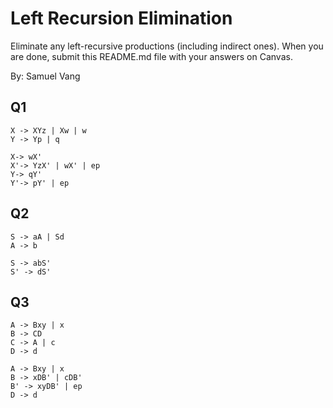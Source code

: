 # Left Recursion Elimination

Eliminate any left-recursive productions (including indirect ones). When you are done, submit this README.md file with your answers on Canvas. 

By: Samuel Vang
## Q1

```
X -> XYz | Xw | w
Y -> Yp | q
```
```
X-> wX'
X'-> YzX' | wX' | ep
Y-> qY'
Y'-> pY' | ep
```

## Q2

```
S -> aA | Sd
A -> b
```
```
S -> abS'
S' -> dS'
```
## Q3

```
A -> Bxy | x
B -> CD
C -> A | c
D -> d           
```
```
A -> Bxy | x
B -> xDB' | cDB'
B' -> xyDB' | ep
D -> d
```
